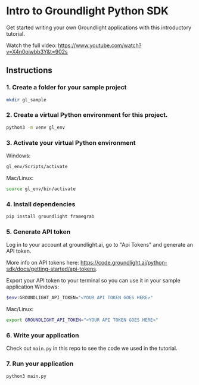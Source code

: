 # Intro to Groundlight Python SDK

Get started writing your own Groundlight applications with this introductory tutorial. 

Watch the full video: https://www.youtube.com/watch?v=X4n0oiwbb3Y&t=902s

## Instructions

### 1. Create a folder for your sample project
```bash
mkdir gl_sample
```
### 2. Create a virtual Python environment for this project.
```bash
python3 -m venv gl_env
```
### 3. Activate your virtual Python environment
Windows:
```bash
gl_env/Scripts/activate
```
Mac/Linux:
```bash
source gl_env/bin/activate
```
### 4. Install dependencies
```bash
pip install groundlight framegrab
```
### 5. Generate API token
Log in to your account at groundlight.ai, go to "Api Tokens" and generate an API token.

More info on API tokens here: https://code.groundlight.ai/python-sdk/docs/getting-started/api-tokens. 

Export your API token to your terminal so you can use it in your sample application
Windows:
```bash
$env:GROUNDLIGHT_API_TOKEN="<YOUR API TOKEN GOES HERE>"
```

Mac/Linux:
```bash
export GROUNDLIGHT_API_TOKEN="<YOUR API TOKEN GOES HERE>"
```

### 6. Write your application

Check out `main.py` in this repo to see the code we used in the tutorial. 

### 7. Run your application

```bash
python3 main.py
```




